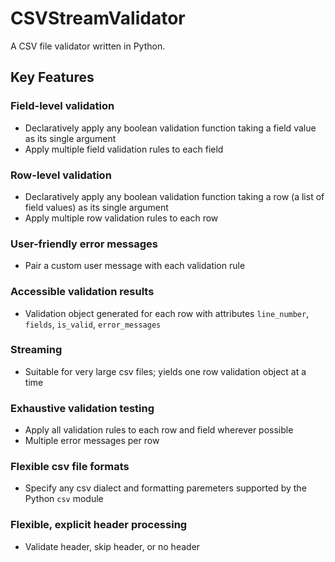# CSVStreamValidator
A CSV file validator written in Python.

## Key Features

### Field-level validation
- Declaratively apply any boolean validation function taking a field value as its single argument
- Apply multiple field validation rules to each field
### Row-level validation
- Declaratively apply any boolean validation function taking a row (a list of field values) as its single argument
- Apply multiple row validation rules to each row
### User-friendly error messages
- Pair a custom user message with each validation rule
### Accessible validation results
- Validation object generated for each row with attributes `line_number`, `fields`, `is_valid`, `error_messages`
### Streaming
- Suitable for very large csv files; yields one row validation object at a time
### Exhaustive validation testing
- Apply all validation rules to each row and field wherever possible 
- Multiple error messages per row
### Flexible csv file formats
- Specify any csv dialect and formatting paremeters supported by the Python `csv` module
### Flexible, explicit header processing
- Validate header, skip header, or no header
